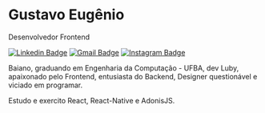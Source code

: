 # Gustavo Eugênio

Desenvolvedor Frontend

[![Linkedin Badge](https://img.shields.io/badge/-Gustavo%20Eugênio-6633cc?style=flat-square&logo=Linkedin&logoColor=white&link=https://www.linkedin.com/in/gustavo-eugênio-567867180/)](https://www.linkedin.com/in/gustavo-eugênio-567867180/) 
[![Gmail Badge](https://img.shields.io/badge/-ghoeugenio@gmail.com-6633cc?style=flat-square&logo=Gmail&logoColor=white&link=mailto:ghoeugenio@gmail.com)](mailto:ghoeugenio@gmail.com)
[![Instagram Badge](https://img.shields.io/badge/-guga.js-6633cc?style=flat-square&logo=Instagram&logoColor=white&link=https://www.instagram.com/guga.js/)](https://www.instagram.com/guga.js/)

Baiano, graduando em Engenharia da Computação - UFBA, dev Luby, apaixonado pelo Frontend, entusiasta do Backend, Designer questionável e viciado em programar.

Estudo e exercito React, React-Native e AdonisJS.

